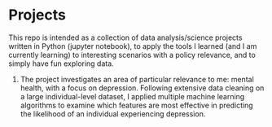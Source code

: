 # Projects

This repo is intended as a collection of data analysis/science projects written in Python (jupyter notebook), to apply the tools I learned (and I am currently learning) to interesting scenarios with a policy relevance, and to simply have fun exploring data.
1. The project investigates an area of particular relevance to me: mental health, with a focus on depression. Following extensive data cleaning on a large individual-level dataset, I applied multiple machine learning algorithms to examine which features are most effective in predicting the likelihood of an individual experiencing depression.
